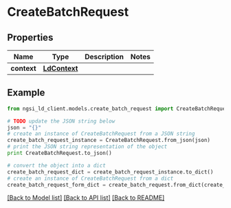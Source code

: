 # CreateBatchRequest


## Properties

Name | Type | Description | Notes
------------ | ------------- | ------------- | -------------
**context** | [**LdContext**](LdContext.md) |  | 

## Example

```python
from ngsi_ld_client.models.create_batch_request import CreateBatchRequest

# TODO update the JSON string below
json = "{}"
# create an instance of CreateBatchRequest from a JSON string
create_batch_request_instance = CreateBatchRequest.from_json(json)
# print the JSON string representation of the object
print CreateBatchRequest.to_json()

# convert the object into a dict
create_batch_request_dict = create_batch_request_instance.to_dict()
# create an instance of CreateBatchRequest from a dict
create_batch_request_form_dict = create_batch_request.from_dict(create_batch_request_dict)
```
[[Back to Model list]](../README.md#documentation-for-models) [[Back to API list]](../README.md#documentation-for-api-endpoints) [[Back to README]](../README.md)


